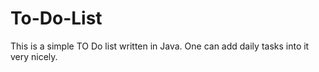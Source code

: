 # To-Do-List
This is a simple TO Do list written in Java. One can add daily tasks into it very nicely. 
